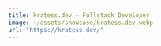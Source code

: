 ```yaml
---
title: kratess.dev — Fullstack Developer
image: ~/assets/showcase/kratess.dev.webp
url: "https://kratess.dev/"
---
```

